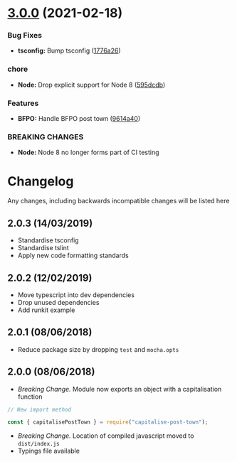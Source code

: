 # [3.0.0](https://github.com/ideal-postcodes/capitalise-post-town/compare/2.0.3...3.0.0) (2021-02-18)


### Bug Fixes

* **tsconfig:** Bump tsconfig ([1776a26](https://github.com/ideal-postcodes/capitalise-post-town/commit/1776a269ab04e2f6bb4cbbea36d2515399d026ad))


### chore

* **Node:** Drop explicit support for Node 8 ([595dcdb](https://github.com/ideal-postcodes/capitalise-post-town/commit/595dcdba6af32368bce7a2591de91cc1e8afa829))


### Features

* **BFPO:** Handle BFPO post town ([9614a40](https://github.com/ideal-postcodes/capitalise-post-town/commit/9614a408665d1350809ee7442646b2a7d0498ad4))


### BREAKING CHANGES

* **Node:** Node 8 no longer forms part of CI testing

# Changelog

Any changes, including backwards incompatible changes will be listed here

## 2.0.3 (14/03/2019)

- Standardise tsconfig
- Standardise tslint
- Apply new code formatting standards

## 2.0.2 (12/02/2019)

- Move typescript into dev dependencies
- Drop unused dependencies
- Add runkit example

## 2.0.1 (08/06/2018)

- Reduce package size by dropping `test` and `mocha.opts`

## 2.0.0 (08/06/2018)

- *Breaking Change.* Module now exports an object with a capitalisation function

```js
// New import method

const { capitalisePostTown } = require("capitalise-post-town");
```

- *Breaking Change.* Location of compiled javascript moved to `dist/index.js`
- Typings file available
